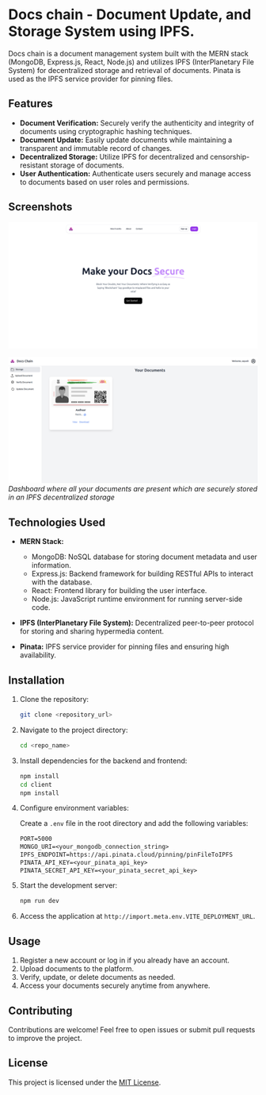 # Docs chain - Document Update, and Storage System using IPFS.

Docs chain is a document management system built with the MERN stack (MongoDB, Express.js, React, Node.js) and utilizes IPFS (InterPlanetary File System) for decentralized storage and retrieval of documents. Pinata is used as the IPFS service provider for pinning files.

## Features

- **Document Verification:** Securely verify the authenticity and integrity of documents using cryptographic hashing techniques.
- **Document Update:** Easily update documents while maintaining a transparent and immutable record of changes.
- **Decentralized Storage:** Utilize IPFS for decentralized and censorship-resistant storage of documents.
- **User Authentication:** Authenticate users securely and manage access to documents based on user roles and permissions.

## Screenshots

![Landing Page](https://raw.githubusercontent.com/aayushbatham/DocsChain/main/assets/Landing.png)

![Dashboard](https://raw.githubusercontent.com/aayushbatham/DocsChain/main/assets/Home.png)
*Dashboard where all your documents are present which are securely stored in an IPFS decentralized storage*

## Technologies Used

- **MERN Stack:**
  - MongoDB: NoSQL database for storing document metadata and user information.
  - Express.js: Backend framework for building RESTful APIs to interact with the database.
  - React: Frontend library for building the user interface.
  - Node.js: JavaScript runtime environment for running server-side code.

- **IPFS (InterPlanetary File System):** Decentralized peer-to-peer protocol for storing and sharing hypermedia content.
- **Pinata:** IPFS service provider for pinning files and ensuring high availability.

## Installation

1. Clone the repository:

   ```bash
   git clone <repository_url>
   ```

2. Navigate to the project directory:

   ```bash
   cd <repo_name>
   ```

3. Install dependencies for the backend and frontend:

   ```bash
   npm install
   cd client
   npm install
   ```

4. Configure environment variables:

   Create a `.env` file in the root directory and add the following variables:

   ```plaintext
   PORT=5000
   MONGO_URI=<your_mongodb_connection_string>
   IPFS_ENDPOINT=https://api.pinata.cloud/pinning/pinFileToIPFS
   PINATA_API_KEY=<your_pinata_api_key>
   PINATA_SECRET_API_KEY=<your_pinata_secret_api_key>
   ```

5. Start the development server:

   ```bash
   npm run dev
   ```

6. Access the application at `http://import.meta.env.VITE_DEPLOYMENT_URL`.

## Usage

1. Register a new account or log in if you already have an account.
2. Upload documents to the platform.
3. Verify, update, or delete documents as needed.
4. Access your documents securely anytime from anywhere.

## Contributing

Contributions are welcome! Feel free to open issues or submit pull requests to improve the project.

## License

This project is licensed under the [MIT License](LICENSE).
